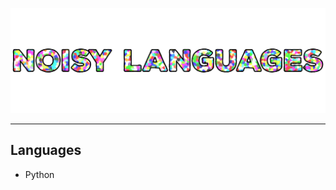 ![NoisyLanguages](https://github.com/NotReeceHarris/NotReeceHarris/blob/main/cdn/NoisyLanguages.png?raw=true)

---

## Languages
- Python
